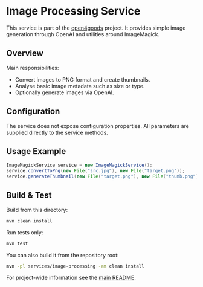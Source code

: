 # Image Processing Service

This service is part of the [open4goods](https://github.com/open4good/open4goods) project. It provides simple image generation through OpenAI and utilities around ImageMagick.

## Overview

Main responsibilities:

- Convert images to PNG format and create thumbnails.
- Analyse basic image metadata such as size or type.
- Optionally generate images via OpenAI.

## Configuration

The service does not expose configuration properties. All parameters are supplied directly to the service methods.

## Usage Example

```java
ImageMagickService service = new ImageMagickService();
service.convertToPng(new File("src.jpg"), new File("target.png"));
service.generateThumbnail(new File("target.png"), new File("thumb.png"), 120);
```

## Build & Test

Build from this directory:

```bash
mvn clean install
```

Run tests only:

```bash
mvn test
```

You can also build it from the repository root:

```bash
mvn -pl services/image-processing -am clean install
```

For project-wide information see the [main README](../../README.md).
